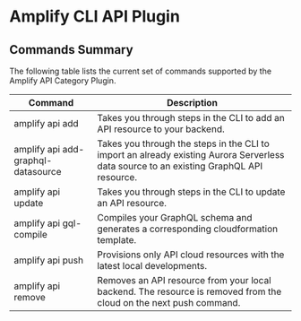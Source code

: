 # Amplify CLI API Plugin

## Commands Summary

The following table lists the current set of commands supported by the Amplify API Category Plugin.

| Command              | Description |
| --- | --- |
| amplify api add | Takes you through steps in the CLI to add an API resource to your backend.   |
| amplify api add-graphql-datasource | Takes you through the steps in the CLI to import an already existing Aurora Serverless data source to an existing GraphQL API resource.
| amplify api update | Takes you through steps in the CLI to update an API resource.  |
| amplify api gql-compile | Compiles your GraphQL schema and generates a corresponding cloudformation template.  |
| amplify api push | Provisions only API cloud resources with the latest local developments.  |
| amplify api remove | Removes an API resource from your local backend. The resource is removed from the cloud on the next push command. |

